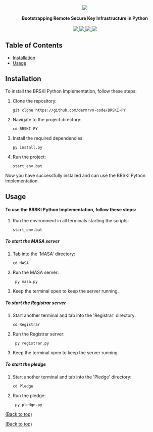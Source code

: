 <!-- @format -->

<p align="center">
  <img src="https://github.com/user-attachments/assets/1503239f-b992-4e11-a61c-d19294b00af4" /><br/><br/>
  <strong>Bootstrapping Remote Secure Key Infrastructure in Python</strong><br/><br/>
  
  <a href="https://python.org/downloads/release/python-3123/">
    <img src="https://img.shields.io/badge/-Python_3.12.3-3776AB?style=for-the-badge&logo=python&logoColor=white">
  </a>
  
  <a href="https://github.com/dermrvn-code/BRSKI-PY">
    <img src="https://img.shields.io/github/last-commit/dermrvn-code/BRSKI-PY?style=for-the-badge">
  </a>

  <a href="">
    <img src="https://img.shields.io/github/license/dermrvn-code/BRSKI-PY?style=for-the-badge">
  </a>

  <img src="https://img.shields.io/badge/Status-Tech_Demo-red?style=for-the-badge">
</p>

## Table of Contents

- [Installation](#installation)
- [Usage](#usage)

## Installation

To install the BRSKI Python Implementation, follow these steps:

1. Clone the repository:

   ```shell
   git clone https://github.com/dermrvn-code/BRSKI-PY
   ```

2. Navigate to the project directory:

   ```shell
   cd BRSKI-PY
   ```

3. Install the required dependencies:

   ```shell
   py install.py
   ```

4. Run the project:

   ```shell
   start_env.bat
   ```

Now you have successfully installed and can use the BRSKI Python Implementation.

## Usage

#### To use the BRSKI Python Implementation, follow these steps:

1. Run the environment in all terminals starting the scripts:

   ```shell
   start_env.bat
   ```

##### To start the MASA server

1. Tab into the 'MASA' directory:

   ```shell
   cd MASA
   ```

2. Run the MASA server:

   ```shell
    py masa.py
   ```

3. Keep the terminal open to keep the server running.

##### To start the Registrar server

1. Start another terminal and tab into the 'Registrar' directory:

   ```shell
   cd Registrar
   ```

2. Run the Registrar server:

   ```shell
    py registrar.py
   ```

3. Keep the terminal open to keep the server running.

##### To start the pledge

1. Start another terminal and tab into the 'Pledge' directory:

   ```shell
   cd Pledge
   ```

2. Run the pledge:

   ```shell
    py pledge.py
   ```

[(Back to top)](#table-of-contents)

[(Back to top)](#table-of-contents)
